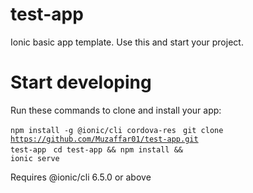# test-app
Ionic basic app template.
Use this and start your project.


<h1>Start developing</h1>
Run these commands to clone and install your app:

<code>npm install -g @ionic/cli cordova-res </code>
<code>git clone https://github.com/Muzaffar01/test-app.git test-app </code>
<code>cd test-app && npm install && ionic serve </code>


Requires @ionic/cli 6.5.0 or above
